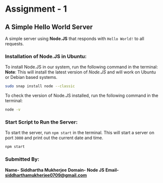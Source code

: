 # Assignment - 1

## A Simple Hello World Server


A simple server using **Node.JS** that responds with `Hello World!` to all requests.

### Installation of Node.JS in Ubuntu:

To install Node.JS in our system, run the following command in the terminal:
**Note**: This will install the latest version of *Node.JS* and will work on Ubuntu or Debian based systems.

```bash
sudo snap install node --classic
```

To check the version of Node.JS installed, run the following command in the terminal:
```bash
node -v
```

### Start Script to Run the Server:

To start the server, run `npm start` in the terminal. This will start a server on port `3000` and print out the current date and time.

```bash
npm start
```

### Submitted By:

**Name-** **Siddhartha Mukherjee**
**Domain-** **Node JS**
**Email-** **siddharthamukherjee0709@gmail.com**
